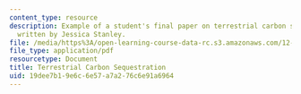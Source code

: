 ```yaml
---
content_type: resource
description: Example of a student's final paper on terrestrial carbon sequestration,
  written by Jessica Stanley.
file: /media/https%3A/open-learning-course-data-rc.s3.amazonaws.com/12-085-seminar-in-environmental-science-spring-2008/19dee7b19e6c6e57a7a276c6e91a6964_stanley.pdf
file_type: application/pdf
resourcetype: Document
title: Terrestrial Carbon Sequestration
uid: 19dee7b1-9e6c-6e57-a7a2-76c6e91a6964
---
```

